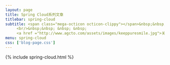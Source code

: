 ```yaml
---
layout: page
title: Spring Cloud系列文章
titlebar: spring-cloud
subtitle: <span class="mega-octicon octicon-clippy"></span>&nbsp;&nbsp; <a href ="http://gitbook.cn/gitchat/column/59f5daa149cd4330613605ba">点我学习：<font color="#00FFFF">Spring Boot 精选达人课程</font></a>
     <br/>&nbsp;&nbsp; &nbsp; &nbsp; 
     <a href ="http://www.agcto.com/assets/images/keeppuresmile.jpg">关注公众号：<font color="#00FF00">大龄码农</font>，回复"springcloud"获取精选视频教程。</a>
menu: spring-cloud
css: ['blog-page.css']
---
```

{% include spring-cloud.html %}